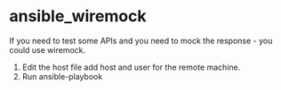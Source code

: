 # ansible_wiremock

If you need to test some APIs and you need to mock the response - you could use wiremock.

1. Edit the host file add host and user for the remote machine.
2. Run ansible-playbook 
